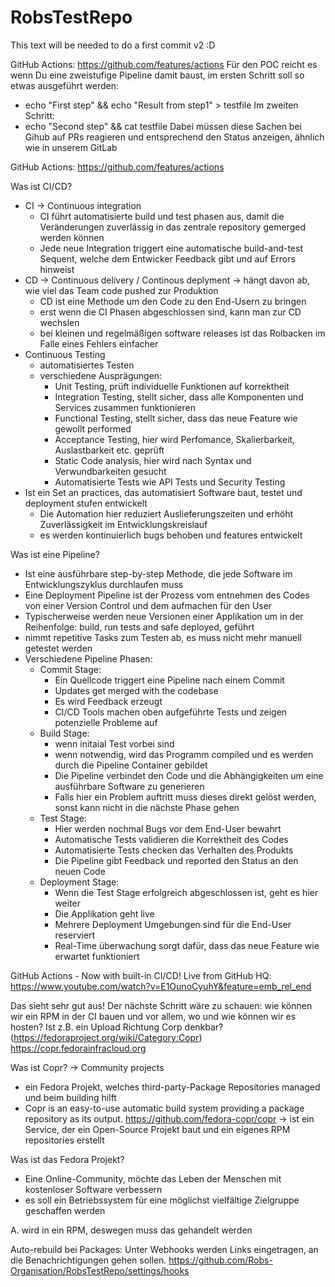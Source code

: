 # RobsTestRepo

This text will be needed to do a first commit v2 :D

GitHub Actions: https://github.com/features/actions
Für den POC reicht es wenn Du eine zweistufige Pipeline damit baust, im ersten Schritt soll so etwas ausgeführt werden:
- echo "First step" && echo "Result from step1" > testfile
Im zweiten Schritt:
- echo "Second step" && cat testfile
Dabei müssen diese Sachen bei Gihub auf PRs reagieren und entsprechend den Status anzeigen, ähnlich wie in unserem GitLab

GitHub Actions: 
https://github.com/features/actions

Was ist CI/CD?
- CI -> Continuous integration
    - CI führt automatisierte build und test phasen aus, damit die Veränderungen zuverlässig in das zentrale repository gemerged werden können
    - Jede neue Integration triggert eine automatische build-and-test Sequent, welche dem Entwicker Feedback gibt und auf Errors hinweist
- CD -> Continuous delivery / Continous deplyment -> hängt davon ab, wie viel das Team code pushed zur Produktion
    - CD ist eine Methode um den Code zu den End-Usern zu bringen
    - erst wenn die CI Phasen abgeschlossen sind, kann man zur CD wechslen 
    - bei kleinen und regelmäßigen software releases ist das Rolbacken im Falle eines Fehlers einfacher
- Continuous Testing
    - automatisiertes Testen 
    - verschiedene Ausprägungen:
        - Unit Testing, prüft individuelle Funktionen auf korrektheit
        - Integration Testing, stellt sicher, dass alle Komponenten und Services zusammen funktionieren 
        - Functional Testing, stellt sicher, dass das neue Feature wie gewollt performed  
        - Acceptance Testing, hier wird Perfomance, Skalierbarkeit, Auslastbarkeit etc. geprüft
        - Static Code analysis, hier wird nach Syntax und Verwundbarkeiten gesucht
        - Automatisierte Tests wie API Tests und Security Testing
- Ist ein Set an practices, das automatisiert Software baut, testet und deployment stufen entwickelt
    - Die Automation hier reduziert Auslieferungszeiten und erhöht Zuverlässigkeit im Entwicklungskreislauf
    - es werden kontinuierlich bugs behoben und features entwickelt 

Was ist eine Pipeline?
- Ist eine ausführbare step-by-step Methode, die jede Software im Entwicklungszyklus durchlaufen muss
- Eine Deployment Pipeline ist der Prozess vom entnehmen des Codes von einer Version Control und dem aufmachen für den User 
- Typischerweise werden neue Versionen einer Applikation um in der Reihenfolge: build, run tests and safe deployed, geführt
- nimmt repetitive Tasks zum Testen ab, es muss nicht mehr manuell getestet werden
- Verschiedene Pipeline Phasen:
    - Commit  Stage: 
        - Ein Quellcode triggert eine Pipeline nach einem Commit
        - Updates get merged with the codebase
        - Es wird Feedback erzeugt
        - CI/CD Tools machen oben aufgeführte Tests und zeigen potenzielle Probleme auf
    - Build Stage:
        - wenn initaial Test vorbei sind
        - wenn notwendig, wird das Programm compiled und es werden durch die Pipeline Container gebildet
        - Die Pipeline verbindet den Code und die Abhängigkeiten um eine ausführbare Software zu generieren
        - Falls hier ein Problem auftritt muss dieses direkt gelöst werden, sonst kann nicht in die nächste Phase gehen
    - Test Stage:
        - Hier werden nochmal Bugs vor dem End-User bewahrt
        - Automatische Tests validieren die Korrektheit des Codes
        - Automatisierte Tests checken das Verhalten des Produkts
        - Die Pipeline gibt Feedback und reported den Status an den neuen Code
    - Deployment Stage:
        - Wenn die Test Stage erfolgreich abgeschlossen ist, geht es hier weiter
        - Die Applikation geht live
        - Mehrere Deployment Umgebungen sind für die End-User reserviert
        - Real-Time überwachung sorgt dafür, dass das neue Feature wie erwartet funktioniert

GitHub Actions - Now with built-in CI/CD! Live from GitHub HQ:
https://www.youtube.com/watch?v=E1OunoCyuhY&feature=emb_rel_end

Das sieht sehr gut aus! Der nächste Schritt wäre zu schauen: 
wie können wir ein RPM in der CI bauen und vor allem, wo und wie können wir es hosten? 
Ist z.B. ein Upload Richtung Corp denkbar? (https://fedoraproject.org/wiki/Category:Copr)
https://copr.fedorainfracloud.org

Was ist Copr? -> Community projects
- ein Fedora Projekt, welches third-party-Package Repositories managed und beim building hilft
- Copr is an easy-to-use automatic build system providing a package repository as its output. 
https://github.com/fedora-copr/copr
-> ist ein Service, der ein Open-Source Projekt baut und ein eigenes RPM repositories erstellt


Was ist das Fedora Projekt?
- Eine Online-Community, möchte das Leben der Menschen mit kostenloser Software verbessern
- es soll ein Betriebssystem für eine möglichst vielfältige Zielgruppe geschaffen werden

A. wird in ein RPM, deswegen muss das gehandelt werden

Auto-rebuild bei Packages:
Unter Webhooks werden Links eingetragen, an die Benachrichtigungen gehen sollen.
https://github.com/Robs-Organisation/RobsTestRepo/settings/hooks